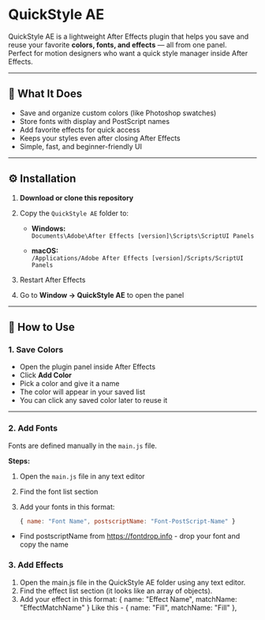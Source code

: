 # QuickStyle AE

QuickStyle AE is a lightweight After Effects plugin that helps you save and reuse your favorite **colors, fonts, and effects** — all from one panel.  
Perfect for motion designers who want a quick style manager inside After Effects.

---

## 🧩 What It Does

- Save and organize custom colors (like Photoshop swatches)  
- Store fonts with display and PostScript names  
- Add favorite effects for quick access  
- Keeps your styles even after closing After Effects  
- Simple, fast, and beginner-friendly UI

---

## ⚙️ Installation

1. **Download or clone this repository**
2. Copy the `QuickStyle AE` folder to:

   - **Windows:**  
     `Documents\Adobe\After Effects [version]\Scripts\ScriptUI Panels`

   - **macOS:**  
     `/Applications/Adobe After Effects [version]/Scripts/ScriptUI Panels`

3. Restart After Effects  
4. Go to **Window → QuickStyle AE** to open the panel

---

## 🎨 How to Use

### 1. Save Colors
- Open the plugin panel inside After Effects  
- Click **Add Color**  
- Pick a color and give it a name  
- The color will appear in your saved list  
- You can click any saved color later to reuse it

---

### 2. Add Fonts
Fonts are defined manually in the `main.js` file.

**Steps:**
1. Open the `main.js` file in any text editor  
2. Find the font list section  
3. Add your fonts in this format:

   ```js
   { name: "Font Name", postscriptName: "Font-PostScript-Name" }
* Find postscriptName from https://fontdrop.info - drop your font and copy the name
   


### 3. Add Effects

1. Open the main.js file in the QuickStyle AE folder using any text editor.
2. Find the effect list section (it looks like an array of objects).
3. Add your effect in this format:
   { name: "Effect Name", matchName: "EffectMatchName" }
Like this - { name: "Fill", matchName: "Fill" },

